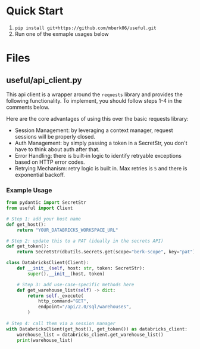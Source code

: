 # Quick Start
1. `pip install git+https://github.com/mberk06/useful.git`
2. Run one of the exmaple usages below

# Files
## useful/api_client.py 
This api client is a wrapper around the `requests` library and provides the following functionality. To implement, you should follow steps 1-4 in the comments below.

Here are the core advantages of using this over the basic requests library:
* Session Management: by leveraging a context manager, request sessions will be properly closed. 
* Auth Management: by simply passing a token in a SecretStr, you don't have to think about auth after that.
* Error Handling: there is built-in logic to identify retryable exceptions based on HTTP error codes.
* Retrying Mechanism: retry logic is built in. Max retries is `5` and there is exponential backoff.

### Example Usage 
```python
from pydantic import SecretStr
from useful import Client

# Step 1: add your host name
def get_host():
    return "YOUR_DATABRICKS_WORKSPACE_URL"

# Step 2: update this to a PAT (ideally in the secrets API)
def get_token():
    return SecretStr(dbutils.secrets.get(scope="berk-scope", key="pat"))

class DatabricksClient(Client):
    def __init__(self, host: str, token: SecretStr):
        super().__init__(host, token)

    # Step 3: add use-case-specific methods here
    def get_warehouse_list(self) -> dict:
        return self._execute(
            http_command="GET",
            endpoint="/api/2.0/sql/warehouses",
        )
    
# Step 4: call them via a session manager
with DatabricksClient(get_host(), get_token()) as databricks_client:
    warehouse_list = databricks_client.get_warehouse_list()
    print(warehouse_list)
```
